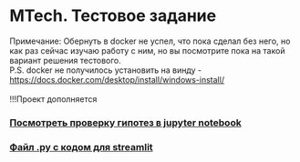 # MTech. Тестовое задание
Примечание: Обернуть в docker не успел, что пока сделал без него, но как раз сейчас изучаю работу с ним, но вы посмотрите пока на такой вариант решения тестового.<br>
P.S. docker не получилось установить на винду - https://docs.docker.com/desktop/install/windows-install/ <br><br>
!!!Проект дополняется<br>
### [Посмотреть проверку гипотез в jupyter notebook](https://nbviewer.org/github/Fedor-Kirillow/MTech/blob/main/MTech.ipynb)  <br>

### [Файл .py с кодом для streamlit](https://github.com/Fedor-Kirillow/MTech/blob/main/streamlit_code.py)  <br>

